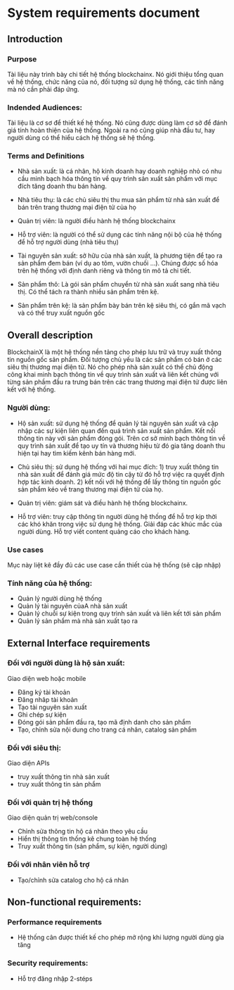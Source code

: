 # System requirements document

## Introduction

### Purpose

Tài liệu này trình bày chi tiết hệ thống blockchainx. Nó giới thiệu tổng quan
về hệ thống, chức năng của nó, đối tượng sử dụng hệ thống, các tính năng mà nó
cần phải đáp ứng.

### Indended Audiences:

Tài liệu là cơ sơ để thiết kế hệ thống. Nó cũng được dùng làm cơ sở để
đánh giá tính hoàn thiện của hệ thống. Ngoài ra nó cũng giúp nhà đầu tư, hay
người dùng có thể hiểu cách hệ thống sẽ hệ thống.

### Terms and Definitions

- Nhà sản xuất: là cá nhân, hộ kinh doanh hay doanh nghiệp nhỏ có nhu cầu minh bạch hóa thông tin về quy trình sản xuất sản phẩm với mục đích tăng doanh thu bán hàng. 
- Nhà tiêu thụ: là các chủ siêu thị thu mua sản phẩm từ nhà sản xuất để bán trên trang thương mại điện tử của họ

- Quản trị viên: là người điều hành hệ thống blockchainx

- Hỗ trợ viên: là người có thể sử dụng các tính năng nội bộ của hệ thống để hỗ trợ người dùng (nhà tiêu thụ)

- Tài nguyên sản xuất: sở hữu của nhà sản xuất, là phương tiện để tạo ra sản phẩm đem bán (ví dụ ao tôm, vườn chuối ...). Chúng được số hóa trên hệ thống với định danh riêng và thông tin mô tả chi tiết. 

- Sản phẩm thô: Là gói sản phẩm chuyển từ nhà sản xuất sang nhà tiêu thị. Có
  thể tách ra thành nhiều sản phẩm trên kệ.
  
- Sản phẩm trên kệ: là sản phẩm bày bán trên kệ siêu thị, có gắn mã vạch và có
  thể truy xuất nguồn gốc


## Overall description

BlockchainX là một hệ thống nền tảng cho phép lưu trữ và truy xuất thông tin
nguồn gốc sản phẩm. Đối tượng chủ yếu là các sản phẩm có bán ở các siêu thị
thương mại điện tử. Nó cho phép nhà sản xuất có thể chủ động công khai minh
bạch thông tin về quy trình sản xuất và liên kết chúng với từng sản phầm đầu ra
 trưng bán trên các trang thương mại điện tử được liên kết với hệ thống.

### Người dùng:

 - Hộ sản xuất: sử dụng hệ thống để quản lý tài nguyên sản xuất và cập nhập các sự kiện
   liên quan đến quá trình sản xuất sản phẩm. Kết nối thông tin này với sản
   phẩm đóng gói. Trên cơ sở minh bạch thông tin về quy trình sản xuất để tạo uy tín và thương hiệu từ đó gia tăng doanh thu hiện tại hay tìm kiếm kênh bán hàng mới.
 
 - Chủ siêu thị: sử dụng hệ thống với hai mục đích:  1) truy xuất thông tin nhà sản xuất để đánh giá mức độ tin cậy từ đó hỗ trợ việc ra quyết định hợp tác kinh doanh. 2) kết nối với hệ thống để lấy thông tin nguồn gốc sản phẩm kéo về trang thương mại điện tử của họ.
 
 - Quản trị viên:  giám sát và điều hành hệ thống blockchainx.

 - Hỗ trợ viên: truy cập thông tin người dùng hệ thống để hỗ trợ kịp thời
   các khó khăn trong việc sử dụng hệ thống. Giải đáp các khúc mắc của người
   dùng. Hỗ trợ viết content quảng cáo cho khách hàng.

 ### Use cases
  Mục này liệt kê đầy đủ các use case cần thiết của hệ thống (sẽ cập nhập)

### Tính năng của hệ thống:

  - Quản lý người dùng hệ thống
  - Quản lý tài nguyên củaA nhà sản xuất
  - Quản lý chuỗi sự kiện trong quy trình sản xuất và liên kết tới sản phẩm
  - Quản lý sản phẩm mà nhà sản xuất tạo ra
	

## External Interface requirements

### Đối với người dùng là hộ sản xuất:
Giao diện web hoặc mobile
 - Đăng ký tài khoản
 - Đăng nhâp tài khoản
 - Tạo tài nguyên sản xuất
 - Ghi chép sự kiện
 - Đóng gói sản phẩm đầu ra, tạo mã định danh cho sản phẩm
 - Tạo, chỉnh sửa nội dung cho trang cá nhân, catalog sản phẩm
 
### Đối với siêu thị:
Giao diện APIs
 - truy xuất thông tin nhà sản xuất
 - truy xuất thông tin sản phẩm

### Đối với quản trị hệ thống

Giao diện quản trị web/console
 - Chỉnh sửa thông tin hộ cá nhân theo yêu cầu
 - Hiển thị thông tin thống kê chung toàn hệ thống
 - Truy xuất thông tin (sản phẩm, sự kiện, người dùng)

### Đối với nhân viên hỗ trợ
 - Tạo/chỉnh sửa catalog cho hộ cá nhân
 

## Non-functional requirements:

### Performance requirements

 - Hệ thống cân được thiết kế cho phép mở rộng khi lượng người dùng gia tăng 

### Security requirements:

 - Hỗ trợ đăng nhập 2-stéps 

